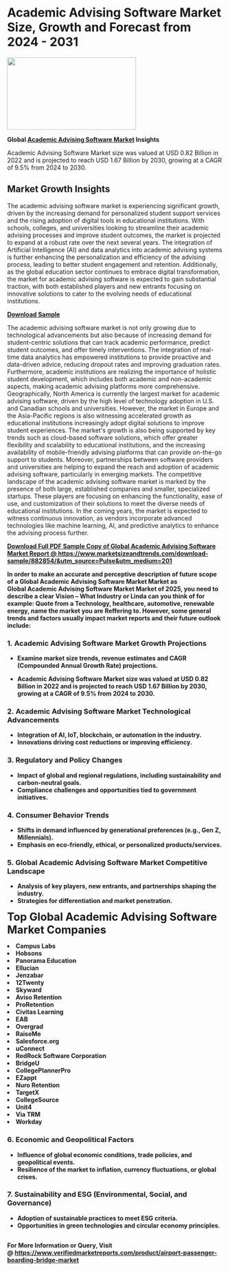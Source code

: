 <H1>Academic Advising Software Market Size, Growth and Forecast from 2024 - 2031</H1><img class="aligncenter size-medium wp-image-584254" src="https://thirdeyenews.in/wp-content/uploads/2024/09/Global-Market-Research-300x168.jpeg" alt="" width="300" height="168" /><p><strong>Global&nbsp;<a href="https://www.marketsizeandtrends.com/download-sample/882854/&amp;utm_source=Pulse&amp;utm_medium=201">Academic Advising Software Market</a> Insights</strong></p><p>Academic Advising Software Market size was valued at USD 0.82 Billion in 2022 and is projected to reach USD 1.67 Billion by 2030, growing at a CAGR of 9.5% from 2024 to 2030.</p><p><h2>Market Growth Insights</h2> <p>The academic advising software market is experiencing significant growth, driven by the increasing demand for personalized student support services and the rising adoption of digital tools in educational institutions. With schools, colleges, and universities looking to streamline their academic advising processes and improve student outcomes, the market is projected to expand at a robust rate over the next several years. The integration of Artificial Intelligence (AI) and data analytics into academic advising systems is further enhancing the personalization and efficiency of the advising process, leading to better student engagement and retention. Additionally, as the global education sector continues to embrace digital transformation, the market for academic advising software is expected to gain substantial traction, with both established players and new entrants focusing on innovative solutions to cater to the evolving needs of educational institutions.</p> <p><strong><a href="#">Download Sample</a></strong></p> <p>The academic advising software market is not only growing due to technological advancements but also because of increasing demand for student-centric solutions that can track academic performance, predict student outcomes, and offer timely interventions. The integration of real-time data analytics has empowered institutions to provide proactive and data-driven advice, reducing dropout rates and improving graduation rates. Furthermore, academic institutions are realizing the importance of holistic student development, which includes both academic and non-academic aspects, making academic advising platforms more comprehensive. Geographically, North America is currently the largest market for academic advising software, driven by the high level of technology adoption in U.S. and Canadian schools and universities. However, the market in Europe and the Asia-Pacific regions is also witnessing accelerated growth as educational institutions increasingly adopt digital solutions to improve student experiences. The market's growth is also being supported by key trends such as cloud-based software solutions, which offer greater flexibility and scalability to educational institutions, and the increasing availability of mobile-friendly advising platforms that can provide on-the-go support to students. Moreover, partnerships between software providers and universities are helping to expand the reach and adoption of academic advising software, particularly in emerging markets. The competitive landscape of the academic advising software market is marked by the presence of both large, established companies and smaller, specialized startups. These players are focusing on enhancing the functionality, ease of use, and customization of their solutions to meet the diverse needs of educational institutions. In the coming years, the market is expected to witness continuous innovation, as vendors incorporate advanced technologies like machine learning, AI, and predictive analytics to enhance the advising process further.</p> <p><strong><a href="#"></p><p><span class=""><strong>Download Full PDF Sample Copy of Global Academic Advising Software Market Report</strong> @ <a href="https://www.marketsizeandtrends.com/download-sample/882854/&amp;utm_source=Pulse&amp;utm_medium=201" target="_blank">https://www.marketsizeandtrends.com/download-sample/882854/&amp;utm_source=Pulse&amp;utm_medium=201</a></span></p><p>In order to make an accurate and perceptive description of future scope of a Global&nbsp;Academic Advising Software Market Market as Global&nbsp;Academic Advising Software Market Market of 2025, you need to describe a clear Vision &ndash; What Industry or Linda can you think of for example: Quote from a Technology, healthcare, automotive, renewable energy, name the market you are Reffering to. However, some general trends and factors usually impact market reports and their future outlook include:</p><h3>1.&nbsp;<strong>Academic Advising Software Market Growth Projections</strong></h3><ul><li>Examine market size trends, revenue estimates and CAGR (Compounded Annual Growth Rate) projections.</li><li><p>Academic Advising Software Market size was valued at USD 0.82 Billion in 2022 and is projected to reach USD 1.67 Billion by 2030, growing at a CAGR of 9.5% from 2024 to 2030.</p></li></ul><h3>2.&nbsp;<strong>Academic Advising Software Market Technological Advancements</strong></h3><ul><li>Integration of AI, IoT, blockchain, or automation in the industry.</li><li>Innovations driving cost reductions or improving efficiency.</li></ul><h3>3.&nbsp;<strong>Regulatory and Policy Changes</strong></h3><ul><li>Impact of global and regional regulations, including sustainability and carbon-neutral goals.</li><li>Compliance challenges and opportunities tied to government initiatives.</li></ul><h3>4.&nbsp;<strong>Consumer Behavior Trends</strong></h3><ul><li>Shifts in demand influenced by generational preferences (e.g., Gen Z, Millennials).</li><li>Emphasis on eco-friendly, ethical, or personalized products/services.</li></ul><h3>5.&nbsp;<strong>Global Academic Advising Software Market Competitive Landscape</strong></h3><ul><li>Analysis of key players, new entrants, and partnerships shaping the industry.</li><li>Strategies for differentiation and market penetration.</li></ul><p data-pm-slice="1 1 []"><span style="color: inherit; font-family: inherit; font-size: 25px;">Top Global Academic Advising Software Market Companies</span></p><div class="" data-test-id=""><p><li>Campus Labs</li><li> Hobsons</li><li> Panorama Education</li><li> Ellucian</li><li> Jenzabar</li><li> 12Twenty</li><li> Skyward</li><li> Aviso Retention</li><li> ProRetention</li><li> Civitas Learning</li><li> EAB</li><li> Overgrad</li><li> RaiseMe</li><li> Salesforce.org</li><li> uConnect</li><li> RedRock Software Corporation</li><li> BridgeU</li><li> CollegePlannerPro</li><li> EZappt</li><li> Nuro Retention</li><li> TargetX</li><li> CollegeSource</li><li> Unit4</li><li> Via TRM</li><li> Workday</li></p></div><h3>6.&nbsp;<strong>Economic and Geopolitical Factors</strong></h3><ul><li>Influence of global economic conditions, trade policies, and geopolitical events.</li><li>Resilience of the market to inflation, currency fluctuations, or global crises.</li></ul><h3>7.&nbsp;<strong>Sustainability and ESG (Environmental, Social, and Governance)</strong></h3><ul><li>Adoption of sustainable practices to meet ESG criteria.</li><li>Opportunities in green technologies and circular economy principles.</li></ul><h2><strong style="font-size: 14px;">For More Information or Query, Visit @&nbsp;</strong><a style="background-color: #ffffff; font-size: 14px;" href="https://www.marketsizeandtrends.com/report/academic-advising-software-market/" target="_blank">https://www.verifiedmarketreports.com/product/airport-passenger-boarding-bridge-market</a></h2>

